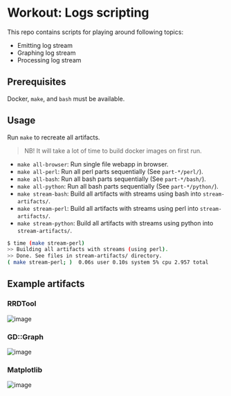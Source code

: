 # Workout: Logs scripting

This repo contains scripts for playing around following topics:

- Emitting log stream
- Graphing log stream
- Processing log stream

## Prerequisites

Docker, `make`, and `bash` must be available.

## Usage

Run `make` to recreate all artifacts.

> NB! It will take a lot of time to build docker images on first run.

- `make all-browser`: Run single file webapp in browser.
- `make all-perl`: Run all perl parts sequentially (See `part-*/perl/`).
- `make all-bash`: Run all bash parts sequentially (See `part-*/bash/`).
- `make all-python`: Run all bash parts sequentially (See `part-*/python/`).
- `make stream-bash`: Build all artifacts with streams using bash into `stream-artifacts/`.
- `make stream-perl`: Build all artifacts with streams using perl into `stream-artifacts/`.
- `make stream-python`: Build all artifacts with streams using python into `stream-artifacts/`.

```bash
$ time (make stream-perl)
>> Building all artifacts with streams (using perl).
>> Done. See files in stream-artifacts/ directory.
( make stream-perl; )  0.06s user 0.10s system 5% cpu 2.957 total
```

## Example artifacts

### RRDTool
![image](https://user-images.githubusercontent.com/5339042/52972072-f3936400-33b9-11e9-97e6-8708d302dd6a.png)

### GD::Graph
![image](https://user-images.githubusercontent.com/5339042/52972160-32c1b500-33ba-11e9-821d-d8653e55eaaa.png)

### Matplotlib
![image](https://user-images.githubusercontent.com/5339042/53340351-1ae1b800-3909-11e9-96a4-df77397cfcbd.png)
